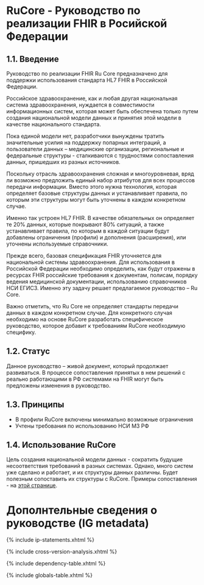 # RuCore - Руководство по реализации FHIR в Росийской Федерации

## 1.1.	Введение

Руководство по реализации FHIR Ru Core предназначено для поддержки использования стандарта HL7 FHIR в Российской Федерации.

Российское здравоохранение, как и любая другая национальная система здравоохранения, нуждается в совместимости информационных систем, которая может быть обеспечена только путем создания национальной модели данных и принятия этой модели в качестве национального стандарта.

Пока единой модели нет, разработчики вынуждены тратить значительные усилия на поддержку попарных интеграций, а пользователи данных – медицинские организации, региональные и федеральные структуры - сталкиваются с трудностями сопоставления данных, пришедших из разных источников.

Поскольку отрасль здравоохранения сложная и многоуровневая, вряд ли возможно предложить единый набор атрибутов для всех процессов передачи информации. Вместо этого нужна технология, которая определяет базовые структуры данных и устанавливает правила, по которым эти структуры могут быть уточнены в каждом конкретном случае.

Именно так устроен HL7 FHIR. В качестве обязательных он определяет те 20% данных, которые покрывают 80% ситуаций, а также устанавливает правила, по которым в каждой ситуации будут добавлены ограничения (профили) и дополнения (расширения), или уточнены используемые справочники.

Прежде всего, базовая спецификация FHIR уточняется для национальной системы здравоохранения. Для использования в Российской Федерации необходимо определить, как будут отражены в ресурсах FHIR российские требования к документам, полисам, порядку ведения медицинской документации, использованию справочников НСИ ЕГИСЗ. Именно эту задачу решает предлагаемое руководство – Ru Core.

Важно отметить, что Ru Core не определяет стандарты передачи данных в каждом конкретном случае. Для конкретного случая необходимо на основе RuCore разработать специфическое руководство, которое добавит к требованиям RuCore необходимую специфику.

## 1.2.	Статус
Данное руководство – живой документ, который продолжает развиваться. В процессе сопоставления принятых в нем решений с реально работающими в РФ системами на FHIR могут быть предложены изменения в руководство. 

## 1.3.	Принципы
* В профили RuCore включены минимально возможные ограничения
* Учтены требования по использованию НСИ МЗ РФ

## 1.4.	Использование RuCore

Цель создания национальной модели данных - сократить будущие несоответствия требований в разных системах. Однако, много систем уже сделано и работает, и их структуры данных различны. Будет полезным сопоставить их структуры с RuCore. Примеры сопоставления - на [этой странице](model-comparison.html).

# Дополнтельные сведения о руководстве (IG metadata)

{% include ip-statements.xhtml %}

{% include cross-version-analysis.xhtml %}

{% include dependency-table.xhtml %}

{% include globals-table.xhtml %}
